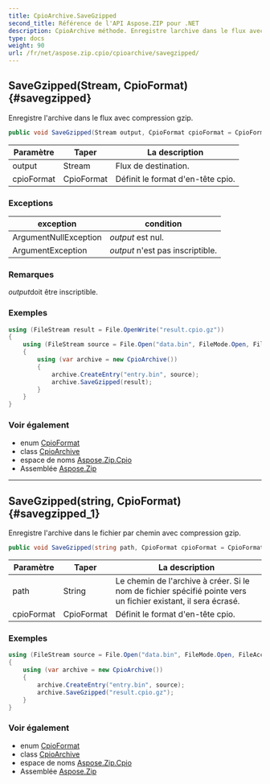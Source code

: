 ```yaml
---
title: CpioArchive.SaveGzipped
second_title: Référence de l'API Aspose.ZIP pour .NET
description: CpioArchive méthode. Enregistre larchive dans le flux avec compression gzip.
type: docs
weight: 90
url: /fr/net/aspose.zip.cpio/cpioarchive/savegzipped/
---
```

## SaveGzipped(Stream, CpioFormat) {#savegzipped}

Enregistre l'archive dans le flux avec compression gzip.

```csharp
public void SaveGzipped(Stream output, CpioFormat cpioFormat = CpioFormat.OldAscii)
```

| Paramètre | Taper | La description |
| --- | --- | --- |
| output | Stream | Flux de destination. |
| cpioFormat | CpioFormat | Définit le format d'en-tête cpio. |

### Exceptions

| exception | condition |
| --- | --- |
| ArgumentNullException | *output* est nul. |
| ArgumentException | *output* n'est pas inscriptible. |

### Remarques

*output*doit être inscriptible.

### Exemples

```csharp
using (FileStream result = File.OpenWrite("result.cpio.gz"))
{
    using (FileStream source = File.Open("data.bin", FileMode.Open, FileAccess.Read))
    {
        using (var archive = new CpioArchive())
        {
            archive.CreateEntry("entry.bin", source);
            archive.SaveGzipped(result);
        }
    }
}
```

### Voir également

* enum [CpioFormat](../../cpioformat/)
* class [CpioArchive](../)
* espace de noms [Aspose.Zip.Cpio](../../cpioarchive/)
* Assemblée [Aspose.Zip](../../../)

---

## SaveGzipped(string, CpioFormat) {#savegzipped_1}

Enregistre l'archive dans le fichier par chemin avec compression gzip.

```csharp
public void SaveGzipped(string path, CpioFormat cpioFormat = CpioFormat.OldAscii)
```

| Paramètre | Taper | La description |
| --- | --- | --- |
| path | String | Le chemin de l'archive à créer. Si le nom de fichier spécifié pointe vers un fichier existant, il sera écrasé. |
| cpioFormat | CpioFormat | Définit le format d'en-tête cpio. |

### Exemples

```csharp
using (FileStream source = File.Open("data.bin", FileMode.Open, FileAccess.Read))
{
    using (var archive = new CpioArchive())
    {
        archive.CreateEntry("entry.bin", source);
        archive.SaveGzipped("result.cpio.gz");
    }
}
```

### Voir également

* enum [CpioFormat](../../cpioformat/)
* class [CpioArchive](../)
* espace de noms [Aspose.Zip.Cpio](../../cpioarchive/)
* Assemblée [Aspose.Zip](../../../)


